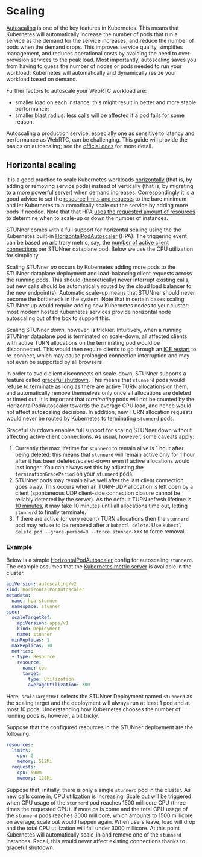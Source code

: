 # Scaling

[Autoscaling](https://kubernetes.io/docs/tasks/run-application/horizontal-pod-autoscale) is one of
the key features in Kubernetes. This means that Kubernetes will automatically increase the number
of pods that run a service as the demand for the service increases, and reduce the number of pods
when the demand drops. This improves service quality, simplifies management, and reduces
operational costs by avoiding the need to over-provision services to the peak load. Most
importantly, autoscaling saves you from having to guess the number of nodes or pods needed to run
your workload: Kubernetes will automatically and dynamically resize your workload based on demand.

Further factors to autoscale your WebRTC workload are:
- smaller load on each instance: this might result in better and more stable performance;
- smaller blast radius: less calls will be affected if a pod fails for some reason.

Autoscaling a production service, especially one as sensitive to latency and performance as WebRTC,
can be challenging. This guide will provide the basics on autoscaling; see the [official
docs](https://kubernetes.io/docs/tasks/run-application/horizontal-pod-autoscale) for more detail.

## Horizontal scaling

It is a good practice to scale Kubernetes workloads
[horizontally](https://openmetal.io/docs/edu/openstack/horizontal-scaling-vs-vertical-scaling)
(that is, by adding or removing service pods) instead of vertically (that is, by migrating to a
more powerful server) when demand increases. Correspondingly it is a good advice to set the
[resource limits and
requests](https://kubernetes.io/docs/concepts/configuration/manage-resources-containers/) to the
bare minimum and let Kubernetes to automatically scale out the service by adding more pods if
needed.  Note that that HPA [uses the requested amount of
resources](https://pauldally.medium.com/horizontalpodautoscaler-uses-request-not-limit-to-determine-when-to-scale-97643d808997)
to determine when to scale-up or down the number of instances.

STUNner comes with a full support for horizontal scaling using the the Kubernetes built-in
[HorizontalPodAutoscaler](https://kubernetes.io/docs/tasks/run-application/horizontal-pod-autoscale)
(HPA). The triggering event can be based on arbitrary metric, say, the [number of active client
connections](#MONITORING.md) per STUNner dataplane pod. Below we use the CPU utilization for
simplicity.

Scaling STUNner *up* occurs by Kubernetes adding more pods to the STUNner dataplane deployment and
load-balancing client requests across the running pods. This should (theoretically) never interrupt
existing calls, but new calls should be automatically routed by the cloud load balancer to the new
endpoint(s). Automatic scale-up means that STUNner should never become the bottleneck in the
system. Note that in certain cases scaling STUNner up would require adding new Kubernetes nodes to
your cluster: most modern hosted Kubernetes services provide horizontal node autoscaling out of the
box to support this.

Scaling STUNner *down*, however, is trickier. Intuitively, when a running STUNner dataplane pod is
terminated on scale-down, all affected clients with active TURN allocations on the terminating pod
would be disconnected. This would then require clients to go through an [ICE
restart](https://developer.mozilla.org/en-US/docs/Web/API/RTCPeerConnection/restartIce) to
re-connect, which may cause prolonged connection interruption and may not even be supported by all
browsers.

In order to avoid client disconnects on scale-down, STUNner supports a feature called [graceful
shutdown](https://cloud.google.com/blog/products/containers-kubernetes/kubernetes-best-practices-terminating-with-grace). This
means that `stunnerd` pods would refuse to terminate as long as there are active TURN allocations
on them, and automatically remove themselves only once all allocations are deleted or timed out. It
is important that *terminating* pods will not be counted by the HorizontalPodAutoscaler towards the
average CPU load, and hence would not affect autoscaling decisions. In addition, new TURN
allocation requests would never be routed by Kubernetes to terminating `stunnerd` pods.

Graceful shutdown enables full support for scaling STUNner down without affecting active client
connections. As usual, however, some caveats apply:
1. Currently the max lifetime for `stunnerd` to remain alive is 1 hour after being deleted: this
   means that `stunnerd` will remain active only for 1 hour after it has been deleted/scaled-down
   even if active allocations would last longer. You can always set this by adjusting the
   `terminationGracePeriod` on your `stunnerd` pods.
2. STUNner pods may remain alive well after the last client connection goes away. This occurs when
   an TURN-UDP allocation is left open by a client (spontaneous UDP client-side connection closure
   cannot be reliably detected by the server). As the default TURN refresh lifetime is [10
   minutes](https://www.rfc-editor.org/rfc/rfc8656#section-3.2-3), it may take 10 minutes until all
   allocations time out, letting `stunnerd` to finally terminate.
3. If there are active (or very recent) TURN allocations then the `stunnerd` pod may refuse to be
   removed after a `kubectl delete`. Use `kubectl delete pod --grace-period=0 --force stunner-XXX`
   to force removal.

### Example

Below is a simple
[HorizontalPodAutoscaler](https://kubernetes.io/docs/tasks/run-application/horizontal-pod-autoscale-walkthrough/)
config for autoscaling `stunnerd`. The example assumes that the [Kubernetes metric
server](https://github.com/kubernetes-sigs/metrics-server#installation) is available in the
cluster.

```yaml
apiVersion: autoscaling/v2
kind: HorizontalPodAutoscaler
metadata:
  name: hpa-stunner
  namespace: stunner
spec:
  scaleTargetRef:
    apiVersion: apps/v1
    kind: Deployment
    name: stunner
  minReplicas: 1
  maxReplicas: 10
  metrics:
  - type: Resource
    resource:
      name: cpu
      target:
        type: Utilization
        averageUtilization: 300
```

Here, `scaleTargetRef` selects the STUNner Deployment named `stunnerd` as the scaling target and
the deployment will always run at least 1 pod and at most 10 pods. Understanding how Kubernetes
chooses the number of running pods is, however, a bit tricky.

Suppose that the configured resources in the STUNner deployment are the following.

```yaml
resources:
  limits:
    cpu: 2
    memory: 512Mi
  requests:
    cpu: 500m
    memory: 128Mi
```

Suppose that, initially, there is only a single `stunnerd` pod in the cluster. As new calls come
in, CPU utilization is increasing. Scale out will be triggered when CPU usage of the `stunnerd` pod
reaches 1500 millicore CPU (three times the requested CPU). If more calls come and the total CPU
usage of the `stunnerd` pods reaches 3000 millicore, which amounts to 1500 millicore on average,
scale out would happen again. When users leave, load will drop and the total CPU utilization will
fall under 3000 millicore. At this point Kubernetes will automatically scale-in and remove one of
the `stunnerd` instances. Recall, this would never affect existing connections thanks to graceful
shutdown.

